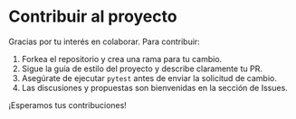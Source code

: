 # Contribuir al proyecto

Gracias por tu interés en colaborar. Para contribuir:

1. Forkea el repositorio y crea una rama para tu cambio.
2. Sigue la guía de estilo del proyecto y describe claramente tu PR.
3. Asegúrate de ejecutar `pytest` antes de enviar la solicitud de cambio.
4. Las discusiones y propuestas son bienvenidas en la sección de Issues.

¡Esperamos tus contribuciones!
